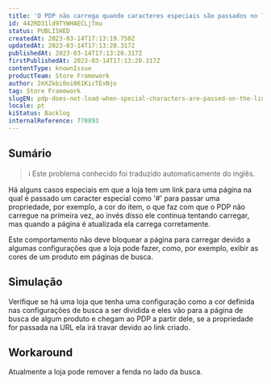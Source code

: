 ```yaml
---
title: 'O PDP não carrega quando caracteres especiais são passados no link'
id: 442RD31ld9TYWHAECLjTmu
status: PUBLISHED
createdAt: 2023-03-14T17:13:19.750Z
updatedAt: 2023-03-14T17:13:20.317Z
publishedAt: 2023-03-14T17:13:20.317Z
firstPublishedAt: 2023-03-14T17:13:20.317Z
contentType: knownIssue
productTeam: Store Framework
author: 2mXZkbi0oi061KicTExNjo
tag: Store Framework
slugEN: pdp-does-not-load-when-special-characters-are-passed-on-the-link
locale: pt
kiStatus: Backlog
internalReference: 770893
---
```


## Sumário

>ℹ️ Este problema conhecido foi traduzido automaticamente do inglês.


Há alguns casos especiais em que a loja tem um link para uma página na qual é passado um caracter especial como '#' para passar uma propriedade, por exemplo, a cor do item, o que faz com que o PDP não carregue na primeira vez, ao invés disso ele continua tentando carregar, mas quando a página é atualizada ela carrega corretamente.

Este comportamento não deve bloquear a página para carregar devido a algumas configurações que a loja pode fazer, como, por exemplo, exibir as cores de um produto em páginas de busca.


##

## Simulação


Verifique se há uma loja que tenha uma configuração como a cor definida nas configurações de busca a ser dividida e eles vão para a página de busca de algum produto e chegam ao PDP a partir dele, se a propriedade for passada na URL ela irá travar devido ao link criado.


##

## Workaround


Atualmente a loja pode remover a fenda no lado da busca.





